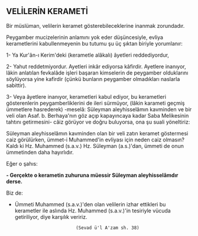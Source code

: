 ## VELİLERİN KERAMETİ

Bir müslüman, velilerin keramet gösterebileceklerine inanmak zorundadır.

Peygamber mucizelerinin anlamını yok eder düşün­cesiyle, evliya kerametlerini kabullenmeyenin bu tutu­mu şu üç şıktan biriyle yorumlanır:

1- Ya Kur'ân-ı Kerim'deki (kerametle alâkalı) âyetleri reddediyordur,

2- Yahut reddetmiyordur. Ayetleri inkâr ediyorsa kâfirdir. Ayetlere inanıyor, lâkin anlatılan fevkalâde iş­leri başaran kimselerin de peygamber olduklarını söy­lüyorsa yine kafirdir (çünkü bunların peygamber olma­dıkları naslarla sabittir).

3- Veya âyetlere inanıyor, kerametleri kabul ediyor, bu kerametleri gösterenlerin peygamberliklerini de ileri sürmüyor, (lâkin karameti geçmiş ümmetlere hasrede­rek) -meselâ: Süleyman aleyhisselâmın kavminden ve bir veli olan Asaf. b. Berhaya'nın göz açıp kapayıncaya kadar Saba Melikesinin tahtını getirmesini- câiz görüyor ve doğru buluyorsa, ona şu suali yöneltiriz:

Süleyman aleyhisselâmın kavminden olan bir veli zatın keramet göstermesi caiz görülürken, ümmet-i Muhammed'in evliyası için neden caiz olmasın? Kaldı ki Hz. Muhammed (s.a.v.) Hz. Süleyman (a.s.)'dan, üm­meti de onun ümmetinden daha hayırlıdır.

Eğer o şahıs:

**- Gerçekte o kerametin zuhuruna müessir Süleyman aleyhisselâmdır derse.**

Biz de:

- Ümmeti Muhammed (s.a.v.)'den olan velilerin iz­har ettikleri bu kerametler ile aslında Hz. Muham­med (s.a.v.)'in tesiriyle vücuda getiriliyor, diye karşılık veririz.

                             (Sevad ü'l A'zam sh. 38)
